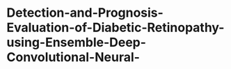 # Detection-and-Prognosis-Evaluation-of-Diabetic-Retinopathy-using-Ensemble-Deep-Convolutional-Neural-